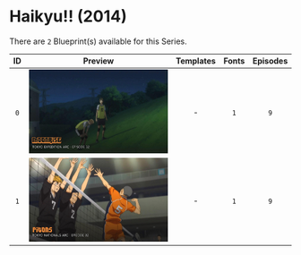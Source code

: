 # Haikyu!! (2014)

There are `2` Blueprint(s) available for this Series.

| ID | Preview | Templates | Fonts | Episodes | 
| :---: | :---: | :---: | :---: | :---: |
| `0` | <img src="./0/preview0.jpg" height="150"> | - | `1` | `9` |
| `1` | <img src="./1/preview0.jpg" height="150"> | - | `1` | `9` |